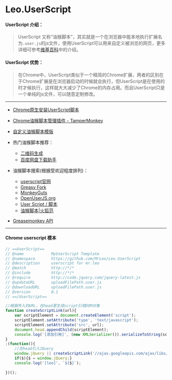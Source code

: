 # Leo.UserScript

#### UserScript 介绍：
> UserScript 又称“油猴脚本”，其实就是一个在浏览器中能本地执行扩展名为`.user.js`的js文件，使用UserScript可以用来自定义被浏览的网页，更多详细可参考[维基百科](https://zh.wikipedia.org/wiki/Greasemonkey)中的介绍。


#### UserScript 优势：
> 在Chrome中，UserScript类似于一个精简的Chrome扩展，两者的区别在于Chrome扩展是在浏览器启动的时候就会执行，但UserScript是在使用的时才候执行，这样就大大减少了Chrome的内存占用。而且UserScript只是一个单纯的js文件，可以随意定制修改。

*** 

- [Chrome原生安装UserScript脚本](https://github.com/EchoFUN/melodycoder/issues/12)
- [Chrome油猴脚本管理插件 - TamperMonkey](https://chrome.google.com/webstore/detail/dhdgffkkebhmkfjojejmpbldmpobfkfo)
- [自定义油猴脚本模版](https://raw.githubusercontent.com/MrLeo/Leo.UserScript/master/README.md)
- 热门油猴脚本推荐：
    - [二维码生成](http://userscripts-mirror.org/scripts/source/185467.user.js)
    - [百度网盘下载助手](https://greasyfork.org/scripts/986-百度网盘助手/code/百度网盘助手.user.js)

- 油猴脚本搜索(根据受欢迎程度排列)：
    - [userscript官网](http://userscripts-mirror.org/)
    - [Greasy Fork](https://greasyfork.org/zh-CN)
    - [MonkeyGuts](https://monkeyguts.com/index.php?lang=zh)
    - [OpenUserJS.org](https://openuserjs.org/)
    - [User Script / 脚本](http://j.mozest.com/zh-CN/userscript/)
    - [油猴脚本|火狐范](http://www.firefoxfan.com/greasemonkey-scripts)
- [Greasemonkey API](http://old.sebug.net/paper/books/greasemonkey/)

***

#### Chrome userscript 模本

```js
// ==UserScript==
// @name            MyUserScript Template
// @namespace       https://github.com/MrLeo/Leo.UserScript
// @description     userscript for mr.leo
// @match           http://*/*
// @include         http://*/*
// @require         http://code.jquery.com/jquery-latest.js
// @updateURL       uploadFilePath.user.js
// @downloadURL     uploadFilePath.user.js
// @version         0.1
// ==/UserScript==

//根据传入的URL，在head里生成script引用DOM对象
function createScriptLink(url){
    var scriptElement = document.createElement('script');
    scriptElement.setAttribute('type', 'text/javascript');
    scriptElement.setAttribute('src', url);
    document.head.appendChild(scriptElement);
    console.log('[添加引用]', (new XMLSerializer()).serializeToString(scriptElement));
}
;(function(){
    //在head引入JQuery
    window.jQuery || createScriptLink('//ajax.googleapis.com/ajax/libs/jquery/1.7.1/jquery.min.js')
    if($){$ = window.jQuery;}
    console.log('[leo]', `${$}`);
    
})();

```
